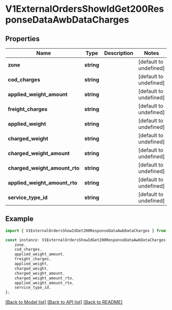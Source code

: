 # V1ExternalOrdersShowIdGet200ResponseDataAwbDataCharges


## Properties

Name | Type | Description | Notes
------------ | ------------- | ------------- | -------------
**zone** | **string** |  | [default to undefined]
**cod_charges** | **string** |  | [default to undefined]
**applied_weight_amount** | **string** |  | [default to undefined]
**freight_charges** | **string** |  | [default to undefined]
**applied_weight** | **string** |  | [default to undefined]
**charged_weight** | **string** |  | [default to undefined]
**charged_weight_amount** | **string** |  | [default to undefined]
**charged_weight_amount_rto** | **string** |  | [default to undefined]
**applied_weight_amount_rto** | **string** |  | [default to undefined]
**service_type_id** | **string** |  | [default to undefined]

## Example

```typescript
import { V1ExternalOrdersShowIdGet200ResponseDataAwbDataCharges } from './api';

const instance: V1ExternalOrdersShowIdGet200ResponseDataAwbDataCharges = {
    zone,
    cod_charges,
    applied_weight_amount,
    freight_charges,
    applied_weight,
    charged_weight,
    charged_weight_amount,
    charged_weight_amount_rto,
    applied_weight_amount_rto,
    service_type_id,
};
```

[[Back to Model list]](../README.md#documentation-for-models) [[Back to API list]](../README.md#documentation-for-api-endpoints) [[Back to README]](../README.md)
